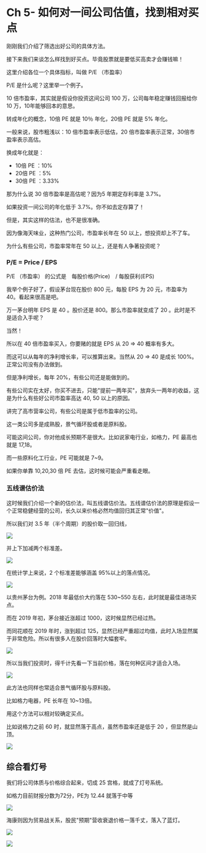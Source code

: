 # Ch 5- 如何对一间公司估值，找到相对买点

刚刚我们介绍了筛选出好公司的具体方法。

接下来我们来谈怎么样找到好买点。毕竟股票就是要低买高卖才会赚钱嘛！

这里介绍各位一个具体指标，叫做 P/E （市盈率）

P/E 是什么呢？这里举一个例子。

10 倍市盈率，其实就是假设你投资这间公司 100 万，公司每年稳定赚钱回报给你 10 万，10年能够回本的意思。

转成年化的概念，10倍 PE 就是 10％ 年化，20倍 PE 就是 5% 年化。

一般来说，股市粗浅以：10 倍市盈率表示低估，20 倍市盈率表示正常，30倍市盈率表示高估。

换成年化就是：

* 10倍 PE ：10%
* 20倍 PE ：5%
* 30倍 PE ：3.33%

那为什么说 30 倍市盈率是高估呢？因为5 年期定存利率是 3.7%。

如果投资一间公司的年化低于 3.7%。你不如去定存算了！

但是，其实这样的估法，也不是很准确。

因为像海天味业，这种热门公司，市盈率长年在 50 以上，想投资却上不了车。

为什么有些公司，市盈率常年在 50 以上，还是有人争著投资呢？

### P/E = Price / EPS

P/E （市盈率） 的公式是　每股价格(Price)　/ 每股获利(EPS)

我举个例子好了，假设茅台现在股价 800 元，每股 EPS 为 20 元，市盈率为 40。看起来很高是吧。

万一茅台明年 EPS 是 40 。股价还是 800。那么市盈率就变成了 20 。此时是不是适合入手呢？

当然！

所以在 40 倍市盈率买入，你要赌的就是 EPS 从 20 => 40 概率有多大。

而这可以从每年的净利增长率，可以推算出来。当然从 20 => 40 是成长 100%。正常公司没有办法做到。

但是净利增长，每年 20%，有些公司还是能做到的。

有些公司实在太好，你买不进去，只能"提前一两年买"，放弃头一两年的收益，这是为什么有些好公司市盈率高达 40, 50 以上的原因。

讲完了高市营率公司，有些公司是属于低市盈率的公司。

这一类公司多是成熟股，景气循环股或者是原料股。

可能这间公司，你对他成长预期不是很大。比如说家电行业，如格力，PE 最高也就是 17,18。

而一些原料化工行业，PE 可能就是 7~9。

如果你单靠 10,20,30 倍 PE 去估，这时候可能会严重看走眼。

### 五线谱估价法

这时候我们介绍一个新的估价法，叫五线谱估价法。五线谱估价法的原理是假设一个正常稳健经营的公司，长久以来价格必然均值回归其正常"价值"。

所以我们对 3.5 年（半个周期）的股价取一回归线，

![](https://d.pr/i/GoNvlt+)

并上下加减两个标准差。

![](https://d.pr/i/QUsdeC+)

在统计学上来说，2 个标准差能够涵盖 95%以上的落点情况。

![](https://d.pr/i/tLFKzy+)

以贵州茅台为例。2018 年最低价大约落在 530~550 左右，此时就是最佳进场买点。

而在 2019 年初，茅台接近涨超过 1000，这时候显然已经过热。

而同花顺在 2019 年时，涨到超过 125，显然已经严重超过均值，此时入场显然属于非常危险。所以有很多人在股价回落时大幅套牢。

![](https://d.pr/i/C5a007+)

所以当我们投资时，得千计先看一下当前价格，落在何种区间才适合入场。

![](https://d.pr/i/w6CStB+)

此方法也同样也常适合景气循环股与原料股。

比如格力电器，PE 长年在 10~13倍。

用这个方法可以相对较确定买点。

比如说格力之前 60 时，就显然落于高点，虽然市盈率还是低于 20 ，但显然是山顶。

![](https://d.pr/i/0LSPqH+)

## 综合看灯号

我们将公司体质与价格综合起来，切成 25 宫格，就成了灯号系统。

如格力目前财报分数为72分，PE为 12.44 就落于中等

![](https://d.pr/i/y3yAB7+)

海康则因为贸易战关系，股民"预期"营收衰退价格一落千丈，落入了蓝灯。

![](https://d.pr/i/rXto1K+)

![](https://d.pr/i/xqkmyf+)
